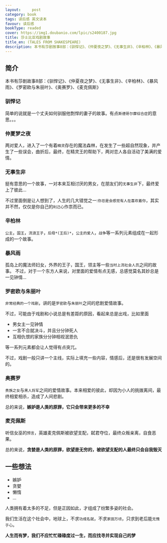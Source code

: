```yaml
---
layout:     post
category: book
tags: 读后感 英文读本
favour: 读后感
bookType: readed
cover: https://img1.doubanio.com/lpic/s2400187.jpg
title: 莎士比亚戏剧故事
title_en: (TALES FROM SHAKESPEARE)
description: 本书有莎剧故事8部：《驯悍记》、《仲夏夜之梦》、《无事生非》、《辛柏林》、《暴风雨》、《罗密欧与朱丽叶》、《奥赛罗》、《麦克佩斯》
---
```


## 简介
本书有莎剧故事8部：《驯悍记》、《仲夏夜之梦》、《无事生非》、《辛柏林》、《暴风雨》、《罗密欧与朱丽叶》、《奥赛罗》、《麦克佩斯》

### 驯悍记
简单的说就是一个丈夫如何驯服他剽悍的妻子的故事。有点`斯德哥尔摩综合症`的意思。。。

### 仲夏梦之夜
两对爱人，进入了一个有着`精灵`存在的魔法森林，在发生了一些超自然现象，并产生了一些误会，曲折后，最终，在精灵王的帮助下，两对恋人各自活动了美满的爱情。

### 无事生非
挺有意思的一个故事，一对本来互相讨厌的男女，在朋友们的`无事生非`下，最终爱上了彼此...

不过里面倒是让人想到了，人生的几大错觉之一:`你总是会感觉有人在喜欢着你`，其实并不然，仅仅是你自己的`利己心`作祟而已。

### 辛柏林
`公主`，`国王`，`流浪王子`，`后母*(王后)*`，`公主的爱人`，`战争`等一系列元素组成在一起形成的一个故事。


### 暴风雨
孤岛上的魔法师妇女，外界的王子，国王，领主等一些`当时上流社会人员`之间的故事。
不过，对于一个东方人来说，对里面的爱情有点无感，总感觉莫名其妙总是一见钟情...

### 罗密欧与朱丽叶
`非常经典的一个戏剧`，讲的是`罗密欧`与`朱丽叶`之间的悲剧爱情故事。

不过，可能由于戏剧和小说总是有差距的原因，看起来总是出戏，比如里面

* 男女主一见钟情
* 一言不合就决斗，并且分分钟死人
* 互相仇恨的家族分分钟相视泯恩仇

等一系列元素都会让人觉得有点突兀。

不过，戏剧一般只讲一个主线，实际上填充一些内容，情感后，还是很有发展空间的。

### 奥赛罗
`贵族之女`与`黑人将军`之间的爱情故事。本来相爱的彼此，却因为小人的挑拨离间，最终相爱相杀，造成了人间悲剧。

总的来说，**嫉妒是人类的原罪，它只会带来更多的不幸**

### 麦克佩斯
听信女巫的`预言`，英雄麦克佩斯被欲望支配，弑君夺位，最终众叛亲离，自食恶果。

总的来说，**贪婪是人类的原罪，欲望是无穷的，被欲望支配的人最终只会自我毁灭**

## 一些想法

* 嫉妒
* 贪婪
* 懒惰
* ...

人类拥有着太多的不足，但是正因如此，才组成了纷繁多姿的社会。

我们生活在这个社会中，地球上，不求`功成名就`，不求`家田万顷`，只求到老后能`无愧于心`。

**人生而有梦，我们不应忙忙碌碌度过一生，而应找寻并实现自己的梦**